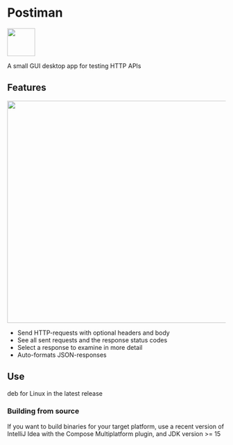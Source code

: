 # Postiman
<img src=https://github.com/Veikkosuhonen/postiman/blob/master/src/main/resources/icon.png width=64>

A small GUI desktop app for testing HTTP APIs



## Features

<img src=https://github.com/Veikkosuhonen/postiman/blob/master/images/img.png width=512>

- Send HTTP-requests with optional headers and body
- See all sent requests and the response status codes
- Select a response to examine in more detail
- Auto-formats JSON-responses

## Use

deb for Linux in the latest release

### Building from source

If you want to build binaries for your target platform, use a recent version of IntelliJ Idea with the Compose Multiplatform plugin, and JDK version >= 15
